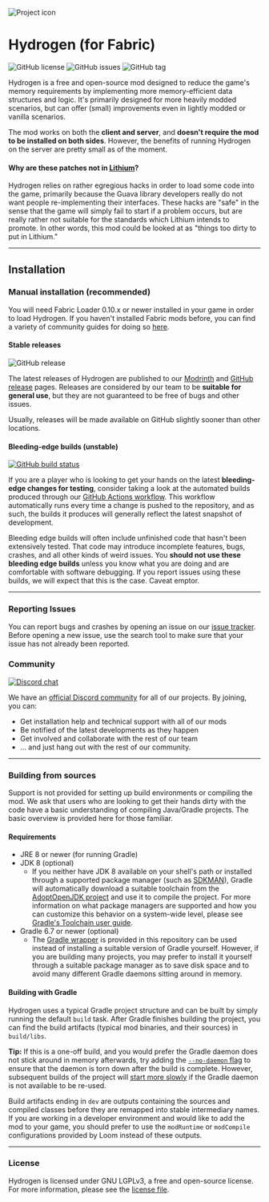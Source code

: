 ![Project icon](src/main/resources/assets/hydrogen/icon.png?raw=true)

# Hydrogen (for Fabric)
![GitHub license](https://img.shields.io/github/license/CaffeineMC/hydrogen-fabric.svg)
![GitHub issues](https://img.shields.io/github/issues/CaffeineMC/hydrogen-fabric.svg)
![GitHub tag](https://img.shields.io/github/v/tag/CaffeineMC/hydrogen-fabric.svg)

Hydrogen is a free and open-source mod designed to reduce the game's memory requirements by implementing more
memory-efficient data structures and logic. It's primarily designed for more heavily modded scenarios, but can
offer (small) improvements even in lightly modded or vanilla scenarios.

The mod works on both the **client and server**, and **doesn't require the mod to be installed
on both sides**. However, the benefits of running Hydrogen on the server are pretty small as of the moment.

#### Why are these patches not in [Lithium](https://github.com/CaffeineMC/lithium-fabric)?

Hydrogen relies on rather egregious hacks in order to load some code into the game, primarily because the Guava
library developers really do not want people re-implementing their interfaces. These hacks are "safe" in the sense
that the game will simply fail to start if a problem occurs, but are really rather not suitable for the standards
which Lithium intends to promote. In other words, this mod could be looked at as "things too dirty to put in Lithium."

---

## Installation

### Manual installation (recommended)

You will need Fabric Loader 0.10.x or newer installed in your game in order to load Hydrogen. If you haven't installed
Fabric mods before, you can find a variety of community guides for doing so [here](https://fabricmc.net/wiki/install).

#### Stable releases

![GitHub release](https://img.shields.io/github/release/CaffeineMC/hydrogen-fabric.svg)

The latest releases of Hydrogen are published to our [Modrinth](https://modrinth.com/mods/hydrogen) and
[GitHub release](https://github.com/CaffeineMC/hydrogen-fabric/releases) pages. Releases are considered by our team to be
**suitable for general use**, but they are not guaranteed to be free of bugs and other issues.

Usually, releases will be made available on GitHub slightly sooner than other locations.

#### Bleeding-edge builds (unstable)

[![GitHub build status](https://img.shields.io/github/workflow/status/CaffeineMC/hydrogen-fabric/gradle-ci/1.16.x/dev)](https://github.com/CaffeineMC/hydrogen-fabric/actions/workflows/gradle.yml)

If you are a player who is looking to get your hands on the latest **bleeding-edge changes for testing**, consider
taking a look at the automated builds produced through our [GitHub Actions workflow](https://github.com/CaffeineMC/hydrogen-fabric/actions/workflows/gradle.yml?query=event%3Apush).
This workflow automatically runs every time a change is pushed to the repository, and as such, the builds it produces
will generally reflect the latest snapshot of development.

Bleeding edge builds will often include unfinished code that hasn't been extensively tested. That code may introduce
incomplete features, bugs, crashes, and all other kinds of weird issues. You **should not use these bleeding edge builds**
unless you know what you are doing and are comfortable with software debugging. If you report issues using these builds,
we will expect that this is the case. Caveat emptor.

---

### Reporting Issues

You can report bugs and crashes by opening an issue on our [issue tracker](https://github.com/CaffeineMC/hydrogen-fabric/issues).
Before opening a new issue, use the search tool to make sure that your issue has not already been reported.

### Community
[![Discord chat](https://img.shields.io/badge/chat%20on-discord-7289DA?logo=discord&logoColor=white)](https://jellysquid.me/discord)

We have an [official Discord community](https://jellysquid.me/discord) for all of our projects. By joining, you can:
- Get installation help and technical support with all of our mods 
- Be notified of the latest developments as they happen
- Get involved and collaborate with the rest of our team
- ... and just hang out with the rest of our community.

---

### Building from sources

Support is not provided for setting up build environments or compiling the mod. We ask that
users who are looking to get their hands dirty with the code have a basic understanding of compiling Java/Gradle
projects. The basic overview is provided here for those familiar.

#### Requirements

- JRE 8 or newer (for running Gradle)
- JDK 8 (optional)
  - If you neither have JDK 8 available on your shell's path or installed through a supported package manager (such as
[SDKMAN](https://sdkman.io)), Gradle will automatically download a suitable toolchain from the [AdoptOpenJDK project](https://adoptopenjdk.net/)
and use it to compile the project. For more information on what package managers are supported and how you can
customize this behavior on a system-wide level, please see [Gradle's Toolchain user guide](https://docs.gradle.org/current/userguide/toolchains.html).
- Gradle 6.7 or newer (optional)
  - The [Gradle wrapper](https://docs.gradle.org/current/userguide/gradle_wrapper.html#sec:using_wrapper) is provided in
    this repository can be used instead of installing a suitable version of Gradle yourself. However, if you are building
    many projects, you may prefer to install it yourself through a suitable package manager as to save disk space and to
    avoid many different Gradle daemons sitting around in memory.

#### Building with Gradle

Hydrogen uses a typical Gradle project structure and can be built by simply running the default `build` task. After Gradle
finishes building the project, you can find the build artifacts (typical mod binaries, and their sources) in
`build/libs`.

**Tip:** If this is a one-off build, and you would prefer the Gradle daemon does not stick around in memory afterwards,
try adding the [`--no-daemon` flag](https://docs.gradle.org/current/userguide/gradle_daemon.html#sec:disabling_the_daemon)
to ensure that the daemon is torn down after the build is complete. However, subsequent builds of the project will
[start more slowly](https://docs.gradle.org/current/userguide/gradle_daemon.html#sec:why_the_daemon) if the Gradle
daemon is not available to be re-used.


Build artifacts ending in `dev` are outputs containing the sources and compiled classes
before they are remapped into stable intermediary names. If you are working in a developer environment and would
like to add the mod to your game, you should prefer to use the `modRuntime` or `modCompile` configurations provided by
Loom instead of these outputs.

---
### License

Hydrogen is licensed under GNU LGPLv3, a free and open-source license. For more information, please see the
[license file](https://github.com/CaffeineMC/hydrogen-fabric/blob/1.16.x/dev/LICENSE.txt).
